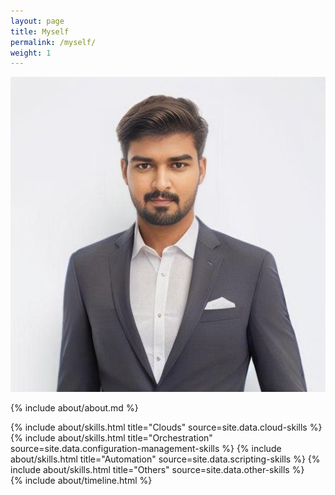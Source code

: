 ```yaml
---
layout: page
title: Myself
permalink: /myself/
weight: 1
---
```


  <div class="row justify-content-left align-items-left p-4">
    <div class="col-lg-4 col-md-6 text-center mt-4">
      <div id="container" class="my-2">
        <div id="dummy"></div>
        <div id="element">
          <img src="../assets/ai-profile.jpg" alt="{{ site.title }}" class="circle-image wow animated zoomIn">
        </div>
      </div>
    </div>
  </div>

  {% include about/about.md %}    

  <div class="row">
  {% include about/skills.html title="Clouds" source=site.data.cloud-skills %}
  {% include about/skills.html title="Orchestration" source=site.data.configuration-management-skills %}
  {% include about/skills.html title="Automation" source=site.data.scripting-skills %}
  {% include about/skills.html title="Others" source=site.data.other-skills %}
  </div>

  <div class="row">
  {% include about/timeline.html %}
  </div>
